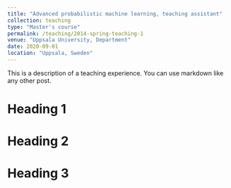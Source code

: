 ```yaml
---
title: "Advanced probabilistic machine learning, teaching assistant"
collection: teaching
type: "Master's course"
permalink: /teaching/2014-spring-teaching-1
venue: "Uppsala University, Department"
date: 2020-09-01
location: "Uppsala, Sweden"
---
```


This is a description of a teaching experience. You can use markdown like any other post.

Heading 1
======

Heading 2
======

Heading 3
======